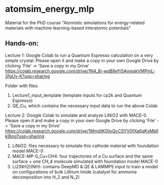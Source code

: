 # atomsim_energy_mlp

Material for the PhD course "Atomistic simulations for energy-related materials with machine learning-based interatomic potentials"

## Hands-on:

Lecture 1:
Google Colab to run a Quantum Espresso calculation on a very simple crystal:
Please open it and make a copy in your own Google Drive by clicking 'File' -> 'Save a copy in my Drive'
https://colab.research.google.com/drive/1N4_8j-wqB8eYi5AmeakVMPmL-3fgUy-K?usp=sharing

Folder with files: 
1) Lecture1_input_template (template inputs for cp2k and Quantum Espresso)
2) QE\_Cu, which contains the necessary input data to run the above Colab

Lecture 2:
Google Colab to simulate and analyze LiNiO2 with MACE-0.
Please open it and make a copy in your own Google Drive by clicking 'File' -> 'Save a copy in my Drive'
https://colab.research.google.com/drive/1MmdtK0ljoQcCSYV0fXa6qKxMbIlklBog?usp=sharing 

1) LiNiO2: files necessary to simulate this cathode material with foundation model MACE-0
2) MACE-MP-0_Cu+CH4: four trajectories of a Cu surface and the same surface + one CH_4 molecule simulated with foundation model MACE-0
3) Li2(NH2)(NH): contains DeepMD & QE & LAMMPS input to train a model on configurations of bulk Lithium Imide (catalyst for ammonia decomposition into H_2 and N_2)

